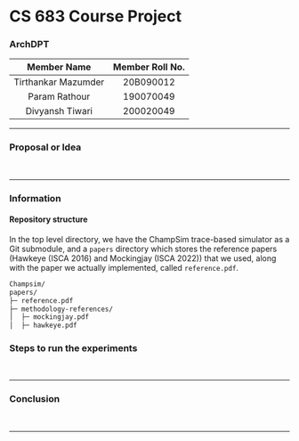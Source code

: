# CS 683 Course Project

### <Project-Title>

### ArchDPT

|   **Member Name**   | **Member Roll No.** |
| :-----------------: | :-----------------: |
| Tirthankar Mazumder |      20B090012      |
| Param Rathour       |      190070049      |
| Divyansh Tiwari     |      200020049      |

---

### Proposal or Idea



<br/>

---

### Information

#### Repository structure

In the top level directory, we have the ChampSim trace-based simulator as a Git submodule, and a `papers` directory which stores the reference papers (Hawkeye (ISCA 2016) and Mockingjay (ISCA 2022)) that we used, along with the paper we actually implemented, called `reference.pdf`.

```html
Champsim/
papers/
├─ reference.pdf
├─ methodology-references/
│  ├─ mockingjay.pdf
│  ├─ hawkeye.pdf
```


### Steps to run the experiments



<br/>

---

### Conclusion



<br/>

---
